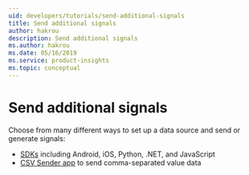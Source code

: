 ```yaml
---
uid: developers/tutorials/send-additional-signals
title: Send additional signals 
author: hakrou
description: Send additional signals 
ms.author: hakrou
ms.date: 05/16/2019
ms.service: product-insights
ms.topic: conceptual
---
```


# Send additional signals

Choose from many different ways to set up a data source and send or generate signals:
* [SDKs](../dev-resources) including Android, iOS, Python, .NET, and JavaScript
* [CSV Sender app](../dev-resources/tutorials/ingest) to send comma-separated value data
